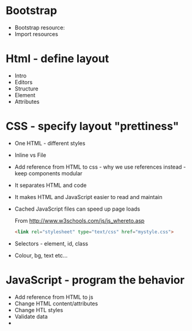 # Bootstrap 
 - Bootstrap resource:
 - Import resources

# Html - define layout
 - Intro
 - Editors
 - Structure
 - Element
 - Attributes
	
# CSS - specify layout "prettiness" 
 - One HTML - different styles
 - Inline vs File
 - Add reference from HTML to css - why we use references instead - keep components modular
 - It separates HTML and code
 - It makes HTML and JavaScript easier to read and maintain
 - Cached JavaScript files can speed up page loads
	
	From <http://www.w3schools.com/js/js_whereto.asp> 
	
	```html
	<link rel="stylesheet" type="text/css" href="mystyle.css">
	```
 - Selectors - element, id, class
 - Colour, bg, text etc…
	
	
# JavaScript - program the behavior
 - Add reference from HTML to js 
 - Change HTML content/attributes
 - Change HTL styles 
 - Validate data
 - <script>  … 
 - Functions - execute when asked 
 - Events - execute when an event occurs


http://www.w3schools.com/
